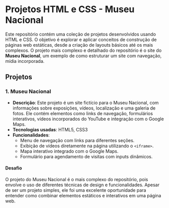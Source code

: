 # Projetos HTML e CSS - Museu Nacional

Este repositório contém uma coleção de projetos desenvolvidos usando HTML e CSS. O objetivo é explorar e aplicar conceitos de construção de páginas web estáticas, desde a criação de layouts básicos até os mais complexos. O projeto mais complexo e detalhado do repositório é o site do **Museu Nacional**, um exemplo de como estruturar um site com navegação, mídia incorporada.

## Projetos

### 1. Museu Nacional
- **Descrição**: Este projeto é um site fictício para o Museu Nacional, com informações sobre exposições, vídeos, localização e uma galeria de fotos. Ele contém elementos como links de navegação, formulários interativos, vídeos incorporados do YouTube e integração com o Google Maps.
- **Tecnologias usadas**: HTML5, CSS3
- **Funcionalidades**:
  - Menu de navegação com links para diferentes seções.
  - Exibição de vídeos diretamente na página utilizando o `<iframe>`.
  - Mapa interativo integrado com o Google Maps.
  - Formulário para agendamento de visitas com inputs dinâmicos.

#### Desafio
O projeto do Museu Nacional é o mais complexo do repositório, pois envolve o uso de diferentes técnicas de design e funcionalidades. Apesar de ser um projeto simples, ele foi uma excelente oportunidade para entender como combinar elementos estáticos e interativos em uma página web.
